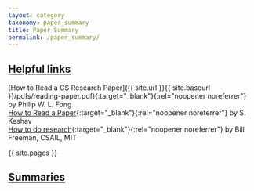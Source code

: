 ```yaml
---
layout: category
taxonomy: paper_summary
title: Paper Summary
permalink: /paper_summary/
---
```

## <ins>Helpful links</ins>
[How to Read a CS Research Paper]({{ site.url }}{{ site.baseurl }}/pdfs/reading-paper.pdf){:target="_blank"}{:rel="noopener noreferrer"} by Philip W. L. Fong<br>
[How to Read a Paper](/pdfs/HowtoReadPaper.pdf){:target="_blank"}{:rel="noopener noreferrer"} by S. Keshav<br>
[How to do research](http://people.csail.mit.edu/billf/publications/How_To_Do_Research.pdf){:target="_blank"}{:rel="noopener noreferrer"} by Bill Freeman, CSAIL, MIT<br>

{{ site.pages }}
## <ins>Summaries</ins>
